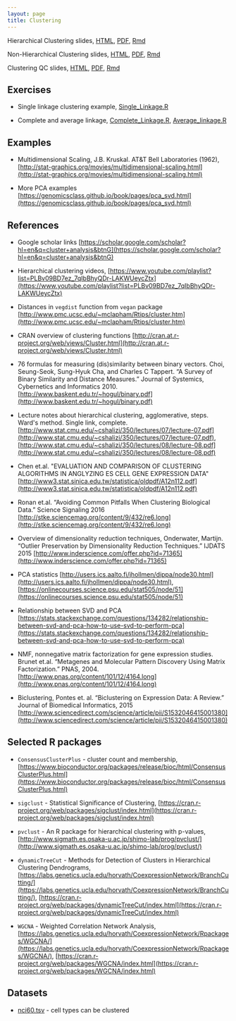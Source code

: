 ```yaml
---
layout: page
title: Clustering
---
```


Hierarchical Clustering slides, [HTML](/BIOS567/assets/presentation_Clustering/Clustering.html), [PDF](/BIOS567/assets/presentation_Clustering/Clustering.pdf), [Rmd](/BIOS567/assets/presentation_Clustering/Clustering.Rmd)

Non-Hierarchical Clustering slides, [HTML](/BIOS567/assets/presentation_Clustering/Clustering1.html), [PDF](/BIOS567/assets/presentation_Clustering/Clustering1.pdf), [Rmd](/BIOS567/assets/presentation_Clustering/Clustering1.Rmd)

Clustering QC slides, [HTML](/BIOS567/assets/presentation_Clustering/Clustering2.html), [PDF](/BIOS567/assets/presentation_Clustering/Clustering2.pdf), [Rmd](/BIOS567/assets/presentation_Clustering/Clustering2.Rmd)


## Exercises

- Single linkage clustering example, [Single_Linkage.R](/BIOS567/assets/presentation_Clustering/Single_Linkage.R)

- Complete and average linkage, [Complete_Linkage.R](/BIOS567/assets/presentation_Clustering/Complete_Linkage.R), [Average_linkage.R](/BIOS567/assets/presentation_Clustering/Average_linkage.R)

## Examples

- Multidimensional Scaling, J.B. Kruskal. AT&T Bell Laboratories (1962), [http://stat-graphics.org/movies/multidimensional-scaling.html](http://stat-graphics.org/movies/multidimensional-scaling.html)

- More PCA examples [https://genomicsclass.github.io/book/pages/pca_svd.html](https://genomicsclass.github.io/book/pages/pca_svd.html)

## References

- Google scholar links [https://scholar.google.com/scholar?hl=en&q=cluster+analysis&btnG](https://scholar.google.com/scholar?hl=en&q=cluster+analysis&btnG)

- Hierarchical clustering videos, [https://www.youtube.com/playlist?list=PLBv09BD7ez_7qIbBhyQDr-LAKWUeycZtx](https://www.youtube.com/playlist?list=PLBv09BD7ez_7qIbBhyQDr-LAKWUeycZtx)

- Distances in `vegdist` function from `vegan` package [http://www.pmc.ucsc.edu/~mclapham/Rtips/cluster.htm](http://www.pmc.ucsc.edu/~mclapham/Rtips/cluster.htm)

- CRAN overview of clustering functions [http://cran.at.r-project.org/web/views/Cluster.html](http://cran.at.r-project.org/web/views/Cluster.html)

- 76 formulas for measuring (dis)similarity between binary vectors. Choi, Seung-Seok, Sung-Hyuk Cha, and Charles C Tappert. “A Survey of Binary Similarity and Distance Measures.” Journal of Systemics, Cybernetics and Informatics 2010. [http://www.baskent.edu.tr/~hogul/binary.pdf](http://www.baskent.edu.tr/~hogul/binary.pdf)

- Lecture notes about hierarchical clustering, agglomerative, steps. Ward's method. Single link, complete. [http://www.stat.cmu.edu/~cshalizi/350/lectures/07/lecture-07.pdf](http://www.stat.cmu.edu/~cshalizi/350/lectures/07/lecture-07.pdf), [http://www.stat.cmu.edu/~cshalizi/350/lectures/08/lecture-08.pdf](http://www.stat.cmu.edu/~cshalizi/350/lectures/08/lecture-08.pdf)

- Chen et.al. "EVALUATION AND COMPARISON OF CLUSTERING ALGORITHMS IN ANGLYZING ES CELL GENE EXPRESSION DATA" [http://www3.stat.sinica.edu.tw/statistica/oldpdf/A12n112.pdf](http://www3.stat.sinica.edu.tw/statistica/oldpdf/A12n112.pdf)

- Ronan et.al. “Avoiding Common Pitfalls When Clustering Biological Data.” Science Signaling 2016 [http://stke.sciencemag.org/content/9/432/re6.long](http://stke.sciencemag.org/content/9/432/re6.long)

- Overview of dimensionality reduction techniques, Onderwater, Martijn. “Outlier Preservation by Dimensionality Reduction Techniques.” IJDATS 2015 [http://www.inderscience.com/offer.php?id=71365](http://www.inderscience.com/offer.php?id=71365)

- PCA statistics [http://users.ics.aalto.fi/jhollmen/dippa/node30.html](http://users.ics.aalto.fi/jhollmen/dippa/node30.html), [https://onlinecourses.science.psu.edu/stat505/node/51](https://onlinecourses.science.psu.edu/stat505/node/51)

- Relationship between SVD and PCA [https://stats.stackexchange.com/questions/134282/relationship-between-svd-and-pca-how-to-use-svd-to-perform-pca](https://stats.stackexchange.com/questions/134282/relationship-between-svd-and-pca-how-to-use-svd-to-perform-pca)

- NMF, nonnegative matrix factorization for gene expression studies. Brunet et.al. “Metagenes and Molecular Pattern Discovery Using Matrix Factorization.” PNAS, 2004. [http://www.pnas.org/content/101/12/4164.long](http://www.pnas.org/content/101/12/4164.long)

- Biclustering, Pontes et. al. “Biclustering on Expression Data: A Review.” Journal of Biomedical Informatics, 2015 [http://www.sciencedirect.com/science/article/pii/S1532046415001380](http://www.sciencedirect.com/science/article/pii/S1532046415001380)

## Selected R packages

- `ConsensusClusterPlus` - cluster count and membership, [https://www.bioconductor.org/packages/release/bioc/html/ConsensusClusterPlus.html](https://www.bioconductor.org/packages/release/bioc/html/ConsensusClusterPlus.html)

- `sigclust` - Statistical Significance of Clustering, [https://cran.r-project.org/web/packages/sigclust/index.html](https://cran.r-project.org/web/packages/sigclust/index.html)

- `pvclust` - An R package for hierarchical clustering with p-values, [http://www.sigmath.es.osaka-u.ac.jp/shimo-lab/prog/pvclust/](http://www.sigmath.es.osaka-u.ac.jp/shimo-lab/prog/pvclust/)

- `dynamicTreeCut` - Methods for Detection of Clusters in Hierarchical Clustering Dendrograms, [https://labs.genetics.ucla.edu/horvath/CoexpressionNetwork/BranchCutting/](https://labs.genetics.ucla.edu/horvath/CoexpressionNetwork/BranchCutting/), [https://cran.r-project.org/web/packages/dynamicTreeCut/index.html](https://cran.r-project.org/web/packages/dynamicTreeCut/index.html)

- `WGCNA` - Weighted Correlation Network Analysis, [https://labs.genetics.ucla.edu/horvath/CoexpressionNetwork/Rpackages/WGCNA/](https://labs.genetics.ucla.edu/horvath/CoexpressionNetwork/Rpackages/WGCNA/), [https://cran.r-project.org/web/packages/WGCNA/index.html](https://cran.r-project.org/web/packages/WGCNA/index.html)

## Datasets

- [nci60.tsv](http://odin.mdacc.tmc.edu/~kdo/TeachBioinf/Projects%20&%20Data%20Sets/nci60.tsv) - cell types can be clustered
